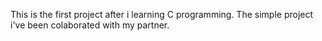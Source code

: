 This is the first project after i learning C programming.
The simple project i've been colaborated with my partner.

